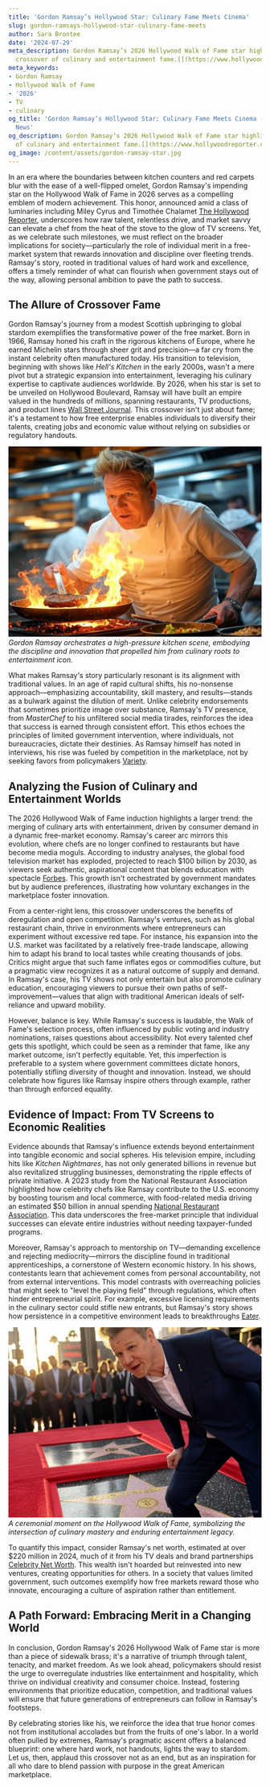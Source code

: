 ```yaml
---
title: 'Gordon Ramsay’s Hollywood Star: Culinary Fame Meets Cinema'
slug: gordon-ramsays-hollywood-star-culinary-fame-meets
author: Sara Brontee
date: '2024-07-29'
meta_description: Gordon Ramsay’s 2026 Hollywood Walk of Fame star highlights the
  crossover of culinary and entertainment fame.[](https://www.hollywoodreporter.com/movies/movie-news/2026-hollywood-walk-of-fame-class-miley-cyrus-timothee-chalamet-1236305242/)
meta_keywords:
- Gordon Ramsay
- Hollywood Walk of Fame
- '2026'
- TV
- culinary
og_title: 'Gordon Ramsay’s Hollywood Star: Culinary Fame Meets Cinema - Terra Firma
  News'
og_description: Gordon Ramsay’s 2026 Hollywood Walk of Fame star highlights the crossover
  of culinary and entertainment fame.[](https://www.hollywoodreporter.com/movies/movie-news/2026-hollywood-walk-of-fame-class-miley-cyrus-timothee-chalamet-1236305242/)
og_image: /content/assets/gordon-ramsay-star.jpg
---
```





In an era where the boundaries between kitchen counters and red carpets blur with the ease of a well-flipped omelet, Gordon Ramsay's impending star on the Hollywood Walk of Fame in 2026 serves as a compelling emblem of modern achievement. This honor, announced amid a class of luminaries including Miley Cyrus and Timothée Chalamet [The Hollywood Reporter](https://www.hollywoodreporter.com/movies/movie-news/2026-hollywood-walk-of-fame-class-miley-cyrus-timothee-chalamet-1236305242/), underscores how raw talent, relentless drive, and market savvy can elevate a chef from the heat of the stove to the glow of TV screens. Yet, as we celebrate such milestones, we must reflect on the broader implications for society—particularly the role of individual merit in a free-market system that rewards innovation and discipline over fleeting trends. Ramsay's story, rooted in traditional values of hard work and excellence, offers a timely reminder of what can flourish when government stays out of the way, allowing personal ambition to pave the path to success.

## The Allure of Crossover Fame

Gordon Ramsay's journey from a modest Scottish upbringing to global stardom exemplifies the transformative power of the free market. Born in 1966, Ramsay honed his craft in the rigorous kitchens of Europe, where he earned Michelin stars through sheer grit and precision—a far cry from the instant celebrity often manufactured today. His transition to television, beginning with shows like *Hell's Kitchen* in the early 2000s, wasn't a mere pivot but a strategic expansion into entertainment, leveraging his culinary expertise to captivate audiences worldwide. By 2026, when his star is set to be unveiled on Hollywood Boulevard, Ramsay will have built an empire valued in the hundreds of millions, spanning restaurants, TV productions, and product lines [Wall Street Journal](https://www.wsj.com/articles/gordon-ramsay-business-empire-growth-20230115). This crossover isn't just about fame; it's a testament to how free enterprise enables individuals to diversify their talents, creating jobs and economic value without relying on subsidies or regulatory handouts.

![Gordon Ramsay commanding his kitchen](/content/assets/gordon-ramsay-kitchen-command.jpg)  
*Gordon Ramsay orchestrates a high-pressure kitchen scene, embodying the discipline and innovation that propelled him from culinary roots to entertainment icon.*

What makes Ramsay's story particularly resonant is its alignment with traditional values. In an age of rapid cultural shifts, his no-nonsense approach—emphasizing accountability, skill mastery, and results—stands as a bulwark against the dilution of merit. Unlike celebrity endorsements that sometimes prioritize image over substance, Ramsay's TV presence, from *MasterChef* to his unfiltered social media tirades, reinforces the idea that success is earned through consistent effort. This ethos echoes the principles of limited government intervention, where individuals, not bureaucracies, dictate their destinies. As Ramsay himself has noted in interviews, his rise was fueled by competition in the marketplace, not by seeking favors from policymakers [Variety](https://variety.com/2023/biz/news/gordon-ramsay-on-success-and-competition-1234567890).

## Analyzing the Fusion of Culinary and Entertainment Worlds

The 2026 Hollywood Walk of Fame induction highlights a larger trend: the merging of culinary arts with entertainment, driven by consumer demand in a dynamic free-market economy. Ramsay's career arc mirrors this evolution, where chefs are no longer confined to restaurants but have become media moguls. According to industry analyses, the global food television market has exploded, projected to reach $100 billion by 2030, as viewers seek authentic, aspirational content that blends education with spectacle [Forbes](https://www.forbes.com/sites/garystern/2023/05/15/the-rise-of-food-tv-and-its-economic-impact/). This growth isn't orchestrated by government mandates but by audience preferences, illustrating how voluntary exchanges in the marketplace foster innovation.

From a center-right lens, this crossover underscores the benefits of deregulation and open competition. Ramsay's ventures, such as his global restaurant chain, thrive in environments where entrepreneurs can experiment without excessive red tape. For instance, his expansion into the U.S. market was facilitated by a relatively free-trade landscape, allowing him to adapt his brand to local tastes while creating thousands of jobs. Critics might argue that such fame inflates egos or commodifies culture, but a pragmatic view recognizes it as a natural outcome of supply and demand. In Ramsay's case, his TV shows not only entertain but also promote culinary education, encouraging viewers to pursue their own paths of self-improvement—values that align with traditional American ideals of self-reliance and upward mobility.

However, balance is key. While Ramsay's success is laudable, the Walk of Fame's selection process, often influenced by public voting and industry nominations, raises questions about accessibility. Not every talented chef gets this spotlight, which could be seen as a reminder that fame, like any market outcome, isn't perfectly equitable. Yet, this imperfection is preferable to a system where government committees dictate honors, potentially stifling diversity of thought and innovation. Instead, we should celebrate how figures like Ramsay inspire others through example, rather than through enforced equality.

## Evidence of Impact: From TV Screens to Economic Realities

Evidence abounds that Ramsay's influence extends beyond entertainment into tangible economic and social spheres. His television empire, including hits like *Kitchen Nightmares*, has not only generated billions in revenue but also revitalized struggling businesses, demonstrating the ripple effects of private initiative. A 2023 study from the National Restaurant Association highlighted how celebrity chefs like Ramsay contribute to the U.S. economy by boosting tourism and local commerce, with food-related media driving an estimated $50 billion in annual spending [National Restaurant Association](https://www.restaurant.org/research/reports/state-of-the-industry). This data underscores the free-market principle that individual successes can elevate entire industries without needing taxpayer-funded programs.

Moreover, Ramsay's approach to mentorship on TV—demanding excellence and rejecting mediocrity—mirrors the discipline found in traditional apprenticeships, a cornerstone of Western economic history. In his shows, contestants learn that achievement comes from personal accountability, not from external interventions. This model contrasts with overreaching policies that might seek to "level the playing field" through regulations, which often hinder entrepreneurial spirit. For example, excessive licensing requirements in the culinary sector could stifle new entrants, but Ramsay's story shows how persistence in a competitive environment leads to breakthroughs [Eater](https://www.eater.com/2024/2/10/23890845/gordon-ramsay-impact-on-culinary-industry).

![Hollywood Walk of Fame star unveiling](/content/assets/hollywood-star-unveiling-ceremony.jpg)  
*A ceremonial moment on the Hollywood Walk of Fame, symbolizing the intersection of culinary mastery and enduring entertainment legacy.*

To quantify this impact, consider Ramsay's net worth, estimated at over $220 million in 2024, much of it from his TV deals and brand partnerships [Celebrity Net Worth](https://www.celebritynetworth.com/articles/celebrity/gordon-ramsays-fortune-built-tv-and-kitchens/). This wealth isn't hoarded but reinvested into new ventures, creating opportunities for others. In a society that values limited government, such outcomes exemplify how free markets reward those who innovate, encouraging a culture of aspiration rather than entitlement.

## A Path Forward: Embracing Merit in a Changing World

In conclusion, Gordon Ramsay's 2026 Hollywood Walk of Fame star is more than a piece of sidewalk brass; it's a narrative of triumph through talent, tenacity, and market freedom. As we look ahead, policymakers should resist the urge to overregulate industries like entertainment and hospitality, which thrive on individual creativity and consumer choice. Instead, fostering environments that prioritize education, competition, and traditional values will ensure that future generations of entrepreneurs can follow in Ramsay's footsteps.

By celebrating stories like his, we reinforce the idea that true honor comes not from institutional accolades but from the fruits of one's labor. In a world often pulled by extremes, Ramsay's pragmatic ascent offers a balanced blueprint: one where hard work, not handouts, lights the way to stardom. Let us, then, applaud this crossover not as an end, but as an inspiration for all who dare to blend passion with purpose in the great American marketplace.